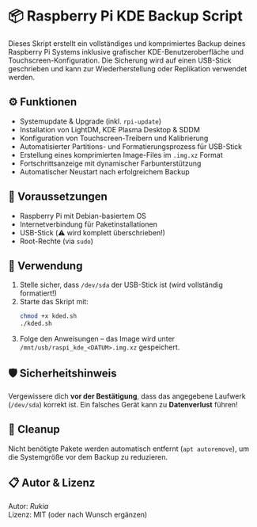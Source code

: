 # 📦 Raspberry Pi KDE Backup Script

Dieses Skript erstellt ein vollständiges und komprimiertes Backup deines Raspberry Pi Systems inklusive grafischer KDE-Benutzeroberfläche und Touchscreen-Konfiguration. Die Sicherung wird auf einen USB-Stick geschrieben und kann zur Wiederherstellung oder Replikation verwendet werden.

## ⚙️ Funktionen

- Systemupdate & Upgrade (inkl. `rpi-update`)
- Installation von LightDM, KDE Plasma Desktop & SDDM
- Konfiguration von Touchscreen-Treibern und Kalibrierung
- Automatisierter Partitions- und Formatierungsprozess für USB-Stick
- Erstellung eines komprimierten Image-Files im `.img.xz` Format
- Fortschrittsanzeige mit dynamischer Farbunterstützung
- Automatischer Neustart nach erfolgreichem Backup

## 📝 Voraussetzungen

- Raspberry Pi mit Debian-basiertem OS
- Internetverbindung für Paketinstallationen
- USB-Stick (⚠️ wird komplett überschrieben!)
- Root-Rechte (via `sudo`)

## 📂 Verwendung

1. Stelle sicher, dass `/dev/sda` der USB-Stick ist (wird vollständig formatiert!)
2. Starte das Skript mit:
   ```bash
   chmod +x kded.sh
   ./kded.sh
   ```
3. Folge den Anweisungen – das Image wird unter `/mnt/usb/raspi_kde_<DATUM>.img.xz` gespeichert.

## 🛡️ Sicherheitshinweis

Vergewissere dich **vor der Bestätigung**, dass das angegebene Laufwerk (`/dev/sda`) korrekt ist. Ein falsches Gerät kann zu **Datenverlust** führen!

## 🧼 Cleanup

Nicht benötigte Pakete werden automatisch entfernt (`apt autoremove`), um die Systemgröße vor dem Backup zu reduzieren.

## 📋 Autor & Lizenz

Autor: *Rukia*  
Lizenz: MIT (oder nach Wunsch ergänzen)
